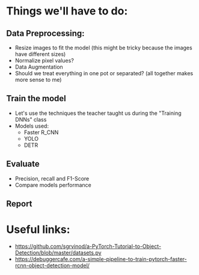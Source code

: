# Things we'll have to do:

## Data Preprocessing:
* Resize images to fit the model (this might be tricky because the images have different sizes)
* Normalize pixel values?
* Data Augmentation
* Should we treat everything in one pot or separated? (all together makes more sense to me)

## Train the model
* Let's use the techniques the teacher taught us during the "Training DNNs" class
* Models used: 
    - Faster R_CNN
    - YOLO
    - DETR

## Evaluate
* Precision, recall and F1-Score
* Compare models performance

## Report


# Useful links:
* https://github.com/sgrvinod/a-PyTorch-Tutorial-to-Object-Detection/blob/master/datasets.py
* https://debuggercafe.com/a-simple-pipeline-to-train-pytorch-faster-rcnn-object-detection-model/
